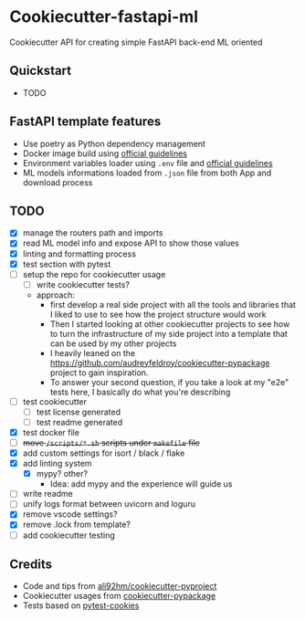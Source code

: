 # Cookiecutter-fastapi-ml
Cookiecutter API for creating simple FastAPI back-end ML oriented

## Quickstart
- TODO

## FastAPI template features
- Use poetry as Python dependency management
- Docker image build using [official guidelines](https://fastapi.tiangolo.com/deployment/docker/#docker-image-with-poetry)
- Environment variables loader using `.env` file and [official guidelines](https://fastapi.tiangolo.com/advanced/settings/#reading-a-env-file)
- ML models informations loaded from `.json` file from both App and download process

## TODO
- [x] manage the routers path and imports
- [x] read ML model info and expose API to show those values
- [x] linting and formatting process
- [x] test section with pytest
- [ ] setup the repo for cookiecutter usage
  - [ ] write cookiecutter tests?
  - approach:
    -  first develop a real side project with all the tools and libraries that I liked to use to see how the project structure would work
    -  Then I started looking at other cookiecutter projects to see how to turn the infrastructure of my side project into a template that can be used by my other projects
    -  I heavily leaned on the https://github.com/audreyfeldroy/cookiecutter-pypackage project to gain inspiration.
    -  To answer your second question, if you take a look at my "e2e" tests here, I basically do what you're describing 
- [ ] test cookiecutter
  - [ ] test license generated
  - [ ] test readme generated
- [x] test docker file
- [ ] ~~move `/scripts/*.sh` scripts under `makefile` file~~
- [x] add custom settings for isort / black / flake
- [x] add linting system
  - [x] mypy? other?
    - Idea: add mypy and the experience will guide us 
- [ ] write readme
- [ ] unify logs format between uvicorn and loguru
- [x] remove vscode settings?
- [x] remove .lock from template?
- [ ] add cookiecutter testing

## Credits
- Code and tips from [ali92hm/cookiecutter-pyproject](https://github.com/ali92hm/cookiecutter-pyproject)
- Cookiecutter usages from [cookiecutter-pypackage](https://github.com/audreyfeldroy/cookiecutter-pypackage)
- Tests based on [pytest-cookies](https://pypi.org/project/pytest-cookies/)